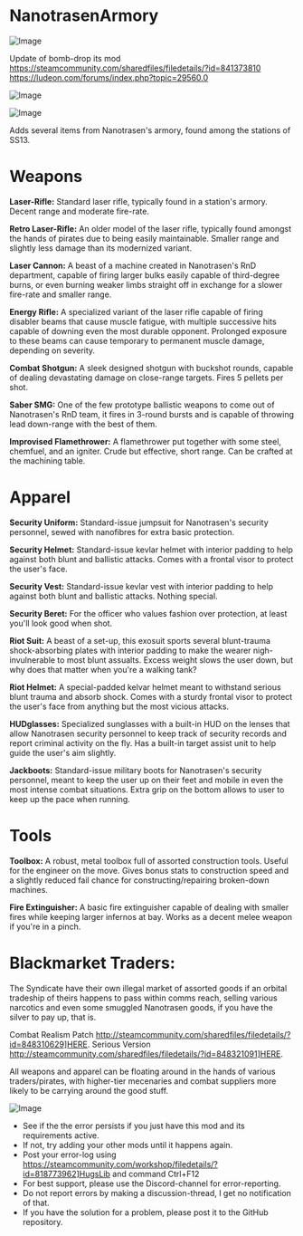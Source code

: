 # NanotrasenArmory

![Image](https://i.imgur.com/buuPQel.png)

Update of bomb-drop its mod
https://steamcommunity.com/sharedfiles/filedetails/?id=841373810
https://ludeon.com/forums/index.php?topic=29560.0

![Image](https://i.imgur.com/pufA0kM.png)

	
![Image](https://i.imgur.com/Z4GOv8H.png)


Adds several items from Nanotrasen&apos;s armory, found among the stations of SS13.

# Weapons


**Laser-Rifle:** Standard laser rifle, typically found in a station&apos;s armory. Decent range and moderate fire-rate. 

**Retro Laser-Rifle:** An older model of the laser rifle, typically found amongst the hands of pirates due to being easily maintainable. Smaller range and slightly less damage than its modernized variant.

**Laser Cannon:** A beast of a machine created in Nanotrasen&apos;s RnD department, capable of firing larger bulks easily capable of third-degree burns, or even burning weaker limbs straight off in exchange for a slower fire-rate and smaller range.

**Energy Rifle:** A specialized variant of the laser rifle capable of firing disabler beams that cause muscle fatigue, with multiple successive hits capable of downing even the most durable opponent. Prolonged exposure to these beams can cause temporary to permanent muscle damage, depending on severity.

**Combat Shotgun:** A sleek designed shotgun with buckshot rounds, capable of dealing devastating damage on close-range targets. Fires 5 pellets per shot.

**Saber SMG:** One of the few prototype ballistic weapons to come out of Nanotrasen&apos;s RnD team, it fires in 3-round bursts and is capable of throwing lead down-range with the best of them.

**Improvised Flamethrower:** A flamethrower put together with some steel, chemfuel, and an igniter. Crude but effective, short range. Can be crafted at the machining table.

# Apparel


**Security Uniform:** Standard-issue jumpsuit for Nanotrasen&apos;s security personnel, sewed with nanofibres for extra basic protection.

**Security Helmet:** Standard-issue kevlar helmet with interior padding to help against both blunt and ballistic attacks. Comes with a frontal visor to protect the user&apos;s face.

**Security Vest:** Standard-issue kevlar vest with interior padding to help against both blunt and ballistic attacks. Nothing special.

**Security Beret:** For the officer who values fashion over protection, at least you&apos;ll look good when shot.

**Riot Suit:** A beast of a set-up, this exosuit sports several blunt-trauma shock-absorbing plates with interior padding to make the wearer nigh-invulnerable to most blunt assualts. Excess weight slows the user down, but why does that matter when you&apos;re a walking tank?

**Riot Helmet:** A special-padded kelvar helmet meant to withstand serious blunt trauma and absorb shock. Comes with a sturdy frontal visor to protect the user&apos;s face from anything but the most vicious attacks.

**HUDglasses:** Specialized sunglasses with a built-in HUD on the lenses that allow Nanotrasen security personnel to keep track of security records and report criminal activity on the fly. Has a built-in target assist unit to help guide the user&apos;s aim slightly.

**Jackboots:** Standard-issue military boots for Nanotrasen&apos;s security personnel, meant to keep the user up on their feet and mobile in even the most intense combat situations. Extra grip on the bottom allows to user to keep up the pace when running.


# Tools


**Toolbox:** A robust, metal toolbox full of assorted construction tools. Useful for the engineer on the move. Gives bonus stats to construction speed and a slightly reduced fail chance for constructing/repairing broken-down machines.

**Fire Extinguisher:** A basic fire extinguisher capable of dealing with smaller fires while keeping larger infernos at bay. Works as a decent melee weapon if you&apos;re in a pinch.


# Blackmarket Traders:


The Syndicate have their own illegal market of assorted goods if an orbital tradeship of theirs happens to pass within comms reach, selling various narcotics and even some smuggled Nanotrasen goods, if you have the silver to pay up, that is.

Combat Realism Patch http://steamcommunity.com/sharedfiles/filedetails/?id=848310629]HERE.
Serious Version http://steamcommunity.com/sharedfiles/filedetails/?id=848321091]HERE.

All weapons and apparel can be floating around in the hands of various traders/pirates, with higher-tier mecenaries and combat suppliers more likely to be carrying around the good stuff.


![Image](https://i.imgur.com/PwoNOj4.png)



-  See if the the error persists if you just have this mod and its requirements active.
-  If not, try adding your other mods until it happens again.
-  Post your error-log using https://steamcommunity.com/workshop/filedetails/?id=818773962]HugsLib and command Ctrl+F12
-  For best support, please use the Discord-channel for error-reporting.
-  Do not report errors by making a discussion-thread, I get no notification of that.
-  If you have the solution for a problem, please post it to the GitHub repository.





